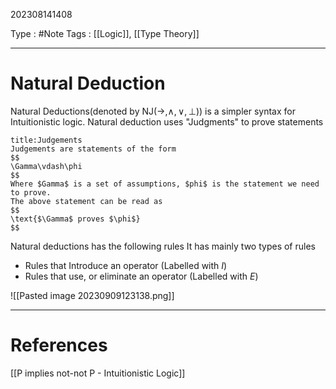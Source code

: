 202308141408

Type : #Note
Tags : [[Logic]], [[Type Theory]]

---
# Natural Deduction
Natural Deductions(denoted by $\text{NJ}(\to,\land,\lor,\perp)$) is a simpler syntax for Intuitionistic logic. Natural deduction uses "Judgments" to prove statements

```ad-info
title:Judgements
Judgements are statements of the form
$$
\Gamma\vdash\phi
$$
Where $Gamma$ is a set of assumptions, $phi$ is the statement we need to prove.
The above statement can be read as 
$$
\text{$\Gamma$ proves $\phi$}
$$
```

Natural deductions has the following rules
It has mainly two types of rules
- Rules that Introduce an operator (Labelled with $I$)
- Rules that use, or eliminate an operator (Labelled with $E$)

![[Pasted image 20230909123138.png]]

---
# References
[[P implies not-not P - Intuitionistic Logic]]